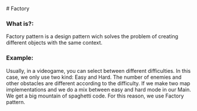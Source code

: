 # Factory

### What is?:

Factory pattern is a design pattern wich solves the problem of creating different objects with the same context.

### Example:

Usually, in a videogame, you can select between different difficulties. In this case, we only use two kind: Easy and Hard. The number of enemies and other obstacles are different according to the difficulty. If we make two map implementations and we do a mix between easy and hard mode in our Main. We get a big mountain of spaghetti code. For this reason, we use Factory pattern.